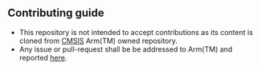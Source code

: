 ## Contributing guide

* This repository is not intended to accept contributions as its content is cloned from [CMSIS](https://github.com/ARM-software/CMSIS_5) Arm(TM) owned repository.
* Any issue or pull-request shall be  be addressed to Arm(TM) and reported [here](https://github.com/ARM-software/CMSIS_5/issues).
